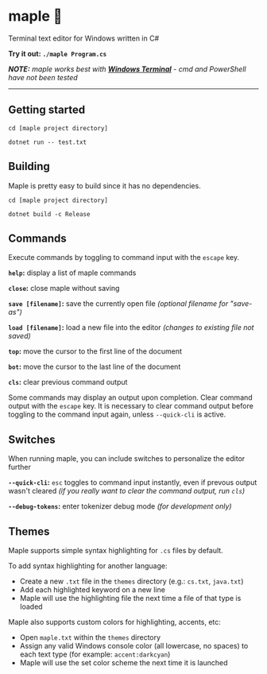 # maple 🍁

Terminal text editor for Windows written in C#

**Try it out: `./maple Program.cs`**

***NOTE:** maple works best with [**Windows Terminal**](https://aka.ms/terminal) - cmd and PowerShell have not been tested*

---

## Getting started

`cd [maple project directory]`

`dotnet run -- test.txt`

## Building

Maple is pretty easy to build since it has no dependencies.

`cd [maple project directory]`

`dotnet build -c Release`

## Commands

Execute commands by toggling to command input with the `escape` key.

**`help`:** display a list of maple commands

**`close`:** close maple without saving

**`save [filename]`:** save the currently open file *(optional filename for "save-as")*

**`load [filename]`:** load a new file into the editor *(changes to existing file not saved)*

**`top`:** move the cursor to the first line of the document

**`bot`:** move the cursor to the last line of the document

**`cls`:** clear previous command output

Some commands may display an output upon completion. Clear command output with the `escape` key.
It is necessary to clear command output before toggling to the command input again, unless `--quick-cli` is active.

## Switches

When running maple, you can include switches to personalize the editor further

**`--quick-cli`:** `esc` toggles to command input instantly, even if prevous output wasn't cleared
*(if you really want to clear the command output, run `cls`)*

**`--debug-tokens`:** enter tokenizer debug mode *(for development only)*

## Themes

Maple supports simple syntax highlighting for `.cs` files by default.

To add syntax highlighting for another language:
 - Create a new `.txt` file in the `themes` directory (e.g.: `cs.txt`, `java.txt`)
 - Add each highlighted keyword on a new line
 - Maple will use the highlighting file the next time a file of that type is loaded

Maple also supports custom colors for highlighting, accents, etc:
 - Open `maple.txt` within the `themes` directory
 - Assign any valid Windows console color (all lowercase, no spaces) to each text type (for example: `accent:darkcyan`)
 - Maple will use the set color scheme the next time it is launched
